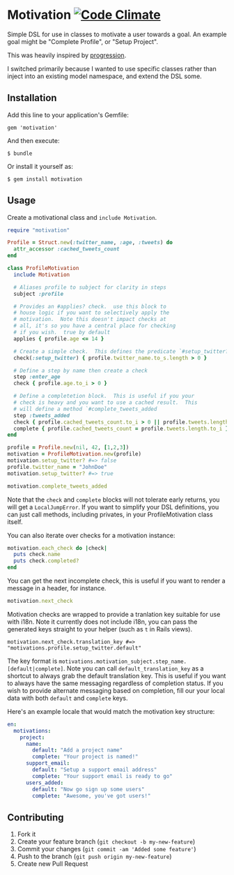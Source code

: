 # Motivation [![Code Climate](https://codeclimate.com/github/bemurphy/motivation.png)](https://codeclimate.com/github/bemurphy/motivation)

Simple DSL for use in classes to motivate a user towards a goal.  An example
goal might be "Complete Profile", or "Setup Project".

This was heavily inspired by [progression](https://github.com/mguterl/progression).

I switched primarily because I wanted to use specific classes rather than inject into
an existing model namespace, and extend the DSL some.

## Installation

Add this line to your application's Gemfile:

    gem 'motivation'

And then execute:

    $ bundle

Or install it yourself as:

    $ gem install motivation

## Usage

Create a motivational class and `include Motivation`.

```ruby
require "motivation"

Profile = Struct.new(:twitter_name, :age, :tweets) do
  attr_accessor :cached_tweets_count
end

class ProfileMotivation
  include Motivation

  # Aliases profile to subject for clarity in steps
  subject :profile

  # Provides an #applies? check.  use this block to
  # house logic if you want to selectively apply the
  # motivation.  Note this doesn't impact checks at
  # all, it's so you have a central place for checking
  # if you wish.  true by default
  applies { profile.age <= 14 }

  # Create a simple check.  This defines the predicate `#setup_twitter?`
  check(:setup_twitter) { profile.twitter_name.to_s.length > 0 }

  # Define a step by name then create a check
  step :enter_age
  check { profile.age.to_i > 0 }

  # Define a completetion block.  This is useful if you your
  # check is heavy and you want to use a cached result.  This
  # will define a method `#complete_tweets_added
  step :tweets_added
  check { profile.cached_tweets_count.to_i > 0 || profile.tweets.length > 0 }
  complete { profile.cached_tweets_count = profile.tweets.length.to_i }
end

profile = Profile.new(nil, 42, [1,2,3])
motivation = ProfileMotivation.new(profile)
motivation.setup_twitter? #=> false
profile.twitter_name = "JohnDoe"
motivation.setup_twitter? #=> true

motivation.complete_tweets_added
```

Note that the `check` and `complete` blocks will not tolerate early returns, you
will get a `LocalJumpError`.  If you want to simplify your DSL definitions, you can
just call methods, including privates, in your ProfileMotivation class itself.

You can also iterate over checks for a motivation instance:

```ruby
motivation.each_check do |check|
  puts check.name
  puts check.completed?
end
```

You can get the next incomplete check, this is useful if you want to render
a message in a header, for instance.

```ruby
motivation.next_check
```

Motivation checks are wrapped to provide a tranlation key suitable for use with i18n.
Note it currently does not include i18n, you can pass the generated keys straight to
your helper (such as `t` in Rails views).

```
motivation.next_check.translation_key #=> "motivations.profile.setup_twitter.default"
```

The key format is `motivations.motivation_subject.step_name.[default|complete]`.  Note you can
call `default_translation_key` as a shortcut to always grab the default translation key.  This is
useful if you want to always have the same messaging regardless of completion status.  If you
wish to provide alternate messaging based on completion, fill our your local data with both `default`
and `complete` keys.

Here's an example locale that would match the motivation key structure:

```yaml
en:
  motivations:
    project:
      name:
        default: "Add a project name"
        complete: "Your project is named!"
      support_email:
        default: "Setup a support email address"
        complete: "Your support email is ready to go"
      users_added:
        default: "Now go sign up some users"
        complete: "Awesome, you've got users!"
```



## Contributing

1. Fork it
2. Create your feature branch (`git checkout -b my-new-feature`)
3. Commit your changes (`git commit -am 'Added some feature'`)
4. Push to the branch (`git push origin my-new-feature`)
5. Create new Pull Request
